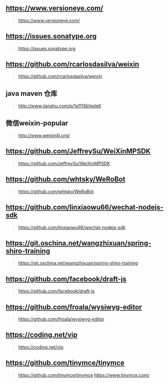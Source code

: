 ## https://www.versioneye.com/
> https://www.versioneye.com/
## https://issues.sonatype.org
> https://issues.sonatype.org
## https://github.com/rcarlosdasilva/weixin
> https://github.com/rcarlosdasilva/weixin
## java  maven 仓库
> http://www.jianshu.com/p/1e1116b1ede6
## 微信weixin-popular
> http://www.weixin4j.org/
## https://github.com/JeffreySu/WeiXinMPSDK
> https://github.com/JeffreySu/WeiXinMPSDK
## https://github.com/whtsky/WeRoBot
> https://github.com/whtsky/WeRoBot
## https://github.com/linxiaowu66/wechat-nodejs-sdk
> https://github.com/linxiaowu66/wechat-nodejs-sdk
## https://git.oschina.net/wangzhixuan/spring-shiro-training
> https://git.oschina.net/wangzhixuan/spring-shiro-training
## https://github.com/facebook/draft-js
> https://github.com/facebook/draft-js
## https://github.com/froala/wysiwyg-editor
> https://github.com/froala/wysiwyg-editor
## https://coding.net/vip
> https://coding.net/vip
## https://github.com/tinymce/tinymce
> https://github.com/tinymce/tinymce
> https://www.tinymce.com/
